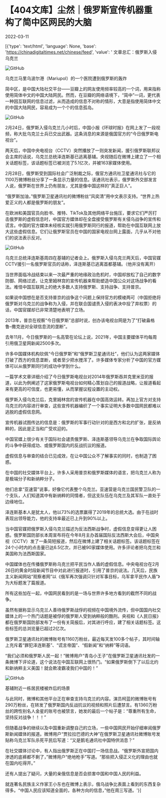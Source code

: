 # 【404文库】尘然｜俄罗斯宣传机器重构了简中区网民的大脑

2022-03-11

[{'type': 'text/html', 'language': None, 'base': 'https://chinadigitaltimes.net/chinese/feed', 'value': ' 文章总汇：俄罗斯入侵乌克兰

![GitHub](https://chinadigitaltimes.net/chinese/files/2022/03/post-678082-622b2aca0915b.png)

乌克兰马里乌波尔港（Mariupol）的一个医院遭到俄罗斯的轰炸

简中区，是中国大陆社交平台——豆瓣上的网友使用频率较高的一个词，用来指称使用简体中文的中国大陆网民。然而，在豆瓣的网络语境下，“简中”一词，更代表一种因互联网的信息过滤，从而造成的信息不对称的情形，大意是指使用简体中文的中国大陆网民，容易成为一个个的信息孤岛。

![GitHub](https://chinadigitaltimes.net/chinese/files/2022/03/post-678082-622b2aca79fc1.)

2月24日，俄罗斯入侵乌克兰几小时后，中国小报《环球时报》在网上发了一段视频，称大批乌克兰士兵已交出武器。这条消息的来源是俄国官方的“今日俄罗斯电视台”。

两天后，中国中央电视台（CCTV）突然播放了一则突发新闻，援引俄罗斯联邦议会主席的话说，乌克兰总统泽连斯基已逃离基辅。央视随后在微博上建立了一个相关话题标签，该话题标签已被浏览了5.1亿次，并被163家媒体使用。

2月28日，俄罗斯受到国际社会广泛制裁之际，俄官方通讯社卫星通讯社与它的1100万微博粉丝分享了一条显示力量的信息。该通讯社表示，俄罗斯外交部发言人说，俄罗斯在世界上仍有朋友，尤其是像中国这样的“真正巨人”。

“俄罗斯加油，”俄罗斯卫星通讯社的微博粉丝“风奕清”用中文表示支持。“世界上热爱正义的人都是俄罗斯的朋友”。

在欧洲和美国官员向脸书、推特、TikTok及其他网络平台施压，要求它们严厉打击俄罗斯的虚假信息时，中国官方媒体却在全盘接受俄罗斯有关侵乌战争的宣传和谎言。中国的官方媒体未经核实就引用俄罗斯同行的报道，帮助在中国互联网上放大这些虚假信息。它们让俄罗斯官员在中国的国家电视台网上露面，几乎从不对他们的说法表示反对。

![GitHub](https://chinadigitaltimes.net/chinese/files/2022/03/post-678082-622b2acaeec4c.png)

乌克兰总统泽连斯基周四在基辅的记者会上。俄罗斯入侵乌克兰两天后，中国官媒CCTV援引一名俄罗斯官员的话称，泽连斯基已逃离首都基辅。（他并没有离开）

当世界面临冷战结束以来一次最严重的地缘政治危机时，中国却放松了自己的数字防御、网络过滤，让克里姆林宫的宣传机器来帮助塑造中国公众对这场战争的看法。难怪中国互联网上的绝大多数人支持俄罗斯、支持战争、支持普京。

如果说中国想在是否支持普京的战争这个问题上保持官方的模棱两可（中国拒绝将俄罗斯对乌克兰的战争称为入侵，并在联合国谴责入侵的表决中投了弃权票）的话，中国官媒却已非常清楚地表明了立场。

2013年，普京在视察“今日俄罗斯”总部时说，创办该电视台网是为了“打破盎格鲁–撒克逊对全球信息流的垄断”。

去年11月，今日俄罗斯的一名高管在论坛上说，2021年，中国主要媒体平均每周引用俄卫星网新闻2500多次。

许多中国媒体机构钦佩“今日俄罗斯”和“俄罗斯卫星通讯社”，他们认为这两家媒体打破了西方的信息垄断，或者至少把水搅浑了。许多媒体专家分析了中国的官方媒体可以从俄罗斯同行的成功中学到什么。

一篇学术文章详细介绍了今日俄罗斯电视台对2014年俄罗斯吞并克里米亚的报道，以此为例阐述了这家俄罗斯电视台如何精心策划自己的报道战略，让报道看起来有更高的可信度，也更易懂，从而掌握议程设置的主动权。

俄罗斯入侵乌克兰后，克里姆林宫的宣传机器在中国高效运转。再加上官方对支持乌克兰的内容进行审查，这些宣传机器编织了一个事实证明大多数中国网民都难以逃脱的虚假信息网。

宣传机器试图传达的信息是：俄罗斯的军事行动针对的是西方和北约扩张，是反纳粹的，因此是正当和广受欢迎的。

中国官媒上很少有关于国际社会谴责俄罗斯、泽连斯基领导乌克兰在争取国际舆论的斗争中获得成功、或俄罗斯国内的反战抗议的报道。

虚假信息与审查的结合已见成效，在让中国公众不了解事实的同时，也制造了困惑。

在中国的社交媒体平台上，许多人采用普京和俄罗斯媒体的语言，把乌克兰人称为是极端分子和新纳粹分子。

他们总拿“亚速营”说事，好像它代表整个乌克兰。亚速营是乌克兰国民警卫队的一个支队，人们知道其中有新纳粹的同情者，但这支队伍在乌克兰及其军队一直处于边缘地位。

泽连斯基本人是犹太人，他以73%的选票赢得了2019年的总统大选。由于在战时表现出领导能力，他的支持率最近已上升到90%以上。

当中国官媒把俄罗斯入侵乌克兰描述为反法西斯战争时，虚假信息变得更让人困惑。俄罗斯国防部长本周宣布将在今年8月主办首届国际反法西斯大会后，中国央视（CCTV）发了一条简短报道，然后在微博上建了相关话题标签。该话题标签在24个小时内的点击量已达6.5亿次，并已被90家媒体使用。许多评论者把乌克兰和美国称为法西斯国家。

中国媒体也在传播俄罗斯称乌克兰把平民当作人盾的虚假信息。中央电视台在2月26日的黄金时段新闻节目中对此进行报道时，引用了普京的说法。几天后，民族主义新闻网站“观察者网”以《俄军再次强调只针对军事目标，乌军拿平民作人盾”》为大标题发了篇报道。

所有这些加在一起，中国网民看到的是一场与世界许多地方看到的截然不同的战争。

虽然有据称显示乌克兰人善待俄罗斯战俘的视频在中国境外流传，但中国国内社交媒体上的一个热门话题是被俘的俄罗斯人受到纳粹般的酷刑。央视和《人民日报》都在俄罗斯国防部发布了一份有关简报后，对其进行呼应，建了相关话题标签。这些标签的总浏览量已超过2亿次。

俄罗斯卫星通讯社的微博账号有1160万粉丝，最近每天发100多个帖子，其时间轴上充斥着“罪犯泽连斯基”、“谎言帝国”、“假新闻”和“纳粹”等词语。

“我们必须和俄罗斯人民一起！”微博用户“青岛小王子”在俄罗斯卫星通讯社发的一条微博下评论道，这个说法在中国互联网上很热门。“如果俄罗斯倒下了以后北约和新纳粹主义美国！就会欺凌霸凌我们中国的！”

![GitHub](https://chinadigitaltimes.net/chinese/files/2022/03/post-678082-622b2acb70ed5.png)

基辅附近一栋居民楼被炸后的场景

与此同时，微博和其他平台正在审查支持乌克兰的内容。演员柯蓝的微博账号有290万粉丝，在转发了俄罗斯国内反战抗议的视频和照片后遭禁言。有1360万粉丝的跨性别名人金星的账号也被禁言，她发的最后一个帖子是：“尊重所有生命，坚持反对战争！！！”

但随着战争的继续以及中国重新调整自己的立场，一些中国网民开始仔细审阅俄罗斯新闻媒体的报道。微博用户“贾拉拉巴德的大神”在俄罗斯卫星通讯社微博账号发贴称乌克兰军队杀死平民后写道：“又是鹅毛通讯社中国特供消息？”

在社交媒体讨论中，有人指出俄罗斯正在中国打一场信息战。“俄罗斯外宣把国内渗透的底裤都不剩了，”微博用户“绝地枪手”写道。“那些把入侵正义化的理由也就在国内吃得开。”

还有人提出了疑问，大量的亲俄信息是否会损害中国和中国人民的利益。

就连著名民族主义作家王小东也在微博上表示，俄乌战争比表面上看到的东西复杂得多。“中国人民应该知道全面的，各种方向的信息，”他在周三写道。'}]